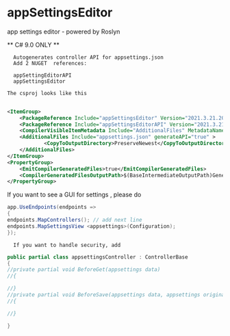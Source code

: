 # appSettingsEditor
app settings editor - powered by Roslyn


 ** C# 9.0 ONLY **

      Autogenerates controller API for appsettings.json
      Add 2 NUGET  references:

      appSettingEditorAPI
      appSettingsEditor

	The csproj looks like this
	
	
```xml
	
<ItemGroup>
    <PackageReference Include="appSettingsEditor" Version="2021.3.21.2000" />
    <PackageReference Include="appSettingsEditorAPI" Version="2021.3.21.2000" />
  	<CompilerVisibleItemMetadata Include="AdditionalFiles" MetadataName="generateAPI" />
    <AdditionalFiles Include="appsettings.json" generateAPI="true" >
    		<CopyToOutputDirectory>PreserveNewest</CopyToOutputDirectory>
	</AdditionalFiles>
</ItemGroup>
<PropertyGroup>
	<EmitCompilerGeneratedFiles>true</EmitCompilerGeneratedFiles>
	<CompilerGeneratedFilesOutputPath>$(BaseIntermediateOutputPath)Generated</CompilerGeneratedFilesOutputPath>
</PropertyGroup>

```

If you want to see a GUI for settings , please do
	
```csharp
app.UseEndpoints(endpoints =>
{
endpoints.MapControllers(); // add next line
endpoints.MapSettingsView <appsettings>(Configuration);
});
```

      If you want to handle security, add

```csharp
public partial class appsettingsController : ControllerBase
{
//private partial void BeforeGet(appsettings data)
//{

//}
//private partial void BeforeSave(appsettings data, appsettings original)
//{

//}

}
```
	  
      
